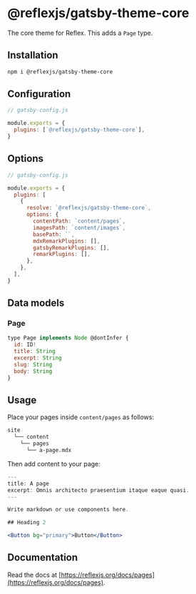 # @reflexjs/gatsby-theme-core

The core theme for Reflex. This adds a `Page` type.

## Installation

```sh
npm i @reflexjs/gatsby-theme-core
```

## Configuration

```js
// gatsby-config.js

module.exports = {
  plugins: [`@reflexjs/gatsby-theme-core`],
}
```

## Options

```js
// gatsby-config.js

module.exports = {
  plugins: [
    {
      resolve: `@reflexjs/gatsby-theme-core`,
      options: {
        contentPath: `content/pages`,
        imagesPath: `content/images`,
        basePath: ``,
        mdxRemarkPlugins: [],
        gatsbyRemarkPlugins: [],
        remarkPlugins: [],
      },
    },
  ],
}
```

## Data models

### Page

```js
type Page implements Node @dontInfer {
  id: ID!
  title: String
  excerpt: String
  slug: String
  body: String
}
```

## Usage

Place your pages inside `content/pages` as follows:

```sh
site
  └── content
    └── pages
      └── a-page.mdx
```

Then add content to your page:

```jsx
---
title: A page
excerpt: Omnis architecto praesentium itaque eaque quasi.
---

Write markdown or use components here.

## Heading 2

<Button bg="primary">Button</Button>

```

## Documentation

Read the docs at [https://reflexjs.org/docs/pages](https://reflexjs.org/docs/pages).
